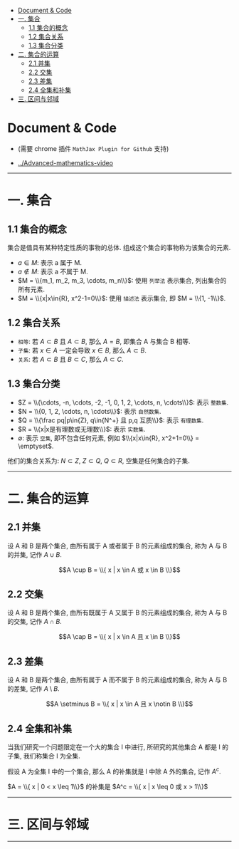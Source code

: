 - [Document & Code](#document--code)
- [一. 集合](#一-集合)
    - [1.1 集合的概念](#11-集合的概念)
    - [1.2 集合关系](#12-集合关系)
    - [1.3 集合分类](#13-集合分类)
- [二. 集合的运算](#二-集合的运算)
    - [2.1 并集](#21-并集)
    - [2.2 交集](#22-交集)
    - [2.3 差集](#23-差集)
    - [2.4 全集和补集](#24-全集和补集)
- [三. 区间与邻域](#三-区间与邻域)

# Document & Code

- (需要 chrome 插件 `MathJax Plugin for Github` 支持)

- [../Advanced-mathematics-video](https://github.com/zozospider/note/blob/master/base/Advanced-mathematics/Advanced-mathematics-video.md)

---

# 一. 集合

## 1.1 集合的概念

集合是值具有某种特定性质的事物的总体. 组成这个集合的事物称为该集合的元素.

- ${a}\in{M}$: 表示 a 属于 M.
- ${a}\notin{M}$: 表示 a 不属于 M.
- $M = \\{m_1, m_2, m_3, \cdots, m_n\\}$: 使用 `列举法` 表示集合, 列出集合的所有元素.
- $M = \\{x|x\in{R}, x^2-1=0\\}$: 使用 `描述法` 表示集合, 即 $M = \\{1, -1\\}$.

## 1.2 集合关系

- `相等`: 若 $A \subset B$ 且 $A \subset B$, 那么 $A = B$, 即集合 A 与集合 B 相等.
- `子集`: 若 $x \in A$ 一定会导致 $x \in B$, 那么 $A \subset B$.
- `关系`: 若 $A \subset B$ 且 $B \subset C$, 那么 $A \subset C$.

## 1.3 集合分类

- $Z = \\{\cdots, -n, \cdots, -2, -1, 0, 1, 2, \cdots, n, \cdots\\}$: 表示 `整数集`.
- $N = \\{0, 1, 2, \cdots, n, \cdots\\}$: 表示 `自然数集`.
- $Q = \\{\frac pq|p\in{Z}, q\in{N^+} 且 p,q 互质\\}$: 表示 `有理数集`.
- $R = \\{x|x是有理数或无理数\\}$: 表示 `实数集`.
- $\emptyset$: 表示 `空集`, 即不包含任何元素, 例如 $\\{x|x\in{R}, x^2+1=0\\} = \emptyset$.

他们的集合关系为: $N \subset Z$, $Z \subset Q$, $Q \subset R$, 空集是任何集合的子集.

---

# 二. 集合的运算

## 2.1 并集

设 A 和 B 是两个集合, 由所有属于 A 或者属于 B 的元素组成的集合, 称为 A 与 B 的并集, 记作 $A \cup B$.

$$A \cup B = \\{ x | x \in A 或 x \in B \\}$$

## 2.2 交集

设 A 和 B 是两个集合, 由所有既属于 A 又属于 B 的元素组成的集合, 称为 A 与 B 的交集, 记作 $A \cap B$.

$$A \cap B = \\{ x | x \in A 且 x \in B \\}$$

## 2.3 差集

设 A 和 B 是两个集合, 由所有属于 A 而不属于 B 的元素组成的集合, 称为 A 与 B 的差集, 记作 $A \setminus B$.

$$A \setminus B = \\{ x | x \in A 且 x \notin B \\}$$

## 2.4 全集和补集

当我们研究一个问题限定在一个大的集合 I 中进行, 所研究的其他集合 A 都是 I 的子集, 我们称集合 I 为全集.

假设 A 为全集 I 中的一个集合, 那么 A 的补集就是 I 中除 A 外的集合, 记作 $A^c$.

$A = \\{ x | 0 < x \leq 1\\}$ 的补集是 $A^c = \\{ x | x \leq 0 或 x > 1\\}$

---

# 三. 区间与邻域

---
